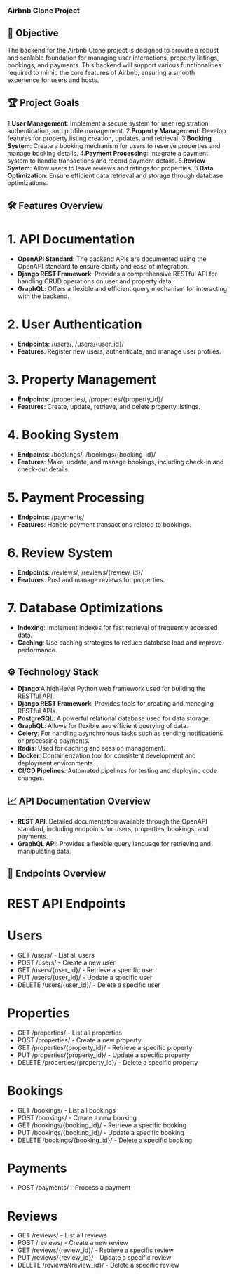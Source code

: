 ### Airbnb Clone Project

## 🚀 Objective
The backend for the Airbnb Clone project is designed to provide a robust and scalable foundation for managing user interactions, property listings, bookings, and payments. This backend will support various functionalities required to mimic the core features of Airbnb, ensuring a smooth experience for users and hosts.

## 🏆 Project Goals

1.**User Management**: Implement a secure system for user registration, authentication, and profile management.
2.**Property Management**: Develop features for property listing creation, updates, and retrieval.
3.**Booking System**: Create a booking mechanism for users to reserve properties and manage booking details.
4.**Payment Processing**: Integrate a payment system to handle transactions and record payment details.
5.**Review System**: Allow users to leave reviews and ratings for properties.
6.**Data Optimization**: Ensure efficient data retrieval and storage through database optimizations.

## 🛠️ Features Overview

# 1. API Documentation
- **OpenAPI Standard**: The backend APIs are documented using the OpenAPI standard to ensure clarity and ease of integration.
- **Django REST Framework**: Provides a comprehensive RESTful API for handling CRUD operations on user and property data.
- **GraphQL**: Offers a flexible and efficient query mechanism for interacting with the backend.
# 2. User Authentication
- **Endpoints**: /users/, /users/{user_id}/
- **Features**: Register new users, authenticate, and manage user profiles.
# 3. Property Management
- **Endpoints**: /properties/, /properties/{property_id}/
- **Features**: Create, update, retrieve, and delete property listings.
# 4. Booking System
- **Endpoints**: /bookings/, /bookings/{booking_id}/
- **Features**: Make, update, and manage bookings, including check-in and check-out details.
# 5. Payment Processing
- **Endpoints**: /payments/
- **Features**: Handle payment transactions related to bookings.
# 6. Review System
- **Endpoints**: /reviews/, /reviews/{review_id}/
- **Features**: Post and manage reviews for properties.
# 7. Database Optimizations
- **Indexing**: Implement indexes for fast retrieval of frequently accessed data.
- **Caching**: Use caching strategies to reduce database load and improve performance.

## ⚙️ Technology Stack

- **Django**:A high-level Python web framework used for building the RESTful API.
- **Django REST Framework**: Provides tools for creating and managing RESTful APIs.
- **PostgreSQL**: A powerful relational database used for data storage.
- **GraphQL**: Allows for flexible and efficient querying of data.
- **Celery**: For handling asynchronous tasks such as sending notifications or processing payments.
- **Redis**: Used for caching and session management.
- **Docker**: Containerization tool for consistent development and deployment environments.
- **CI/CD Pipelines**: Automated pipelines for testing and deploying code changes.

## 📈 API Documentation Overview
- **REST API**: Detailed documentation available through the OpenAPI standard, including endpoints for users, properties, bookings, and payments.
- **GraphQL API**: Provides a flexible query language for retrieving and manipulating data.

## 📌 Endpoints Overview
# REST API Endpoints

# Users

- GET /users/ - List all users
- POST /users/ - Create a new user
- GET /users/{user_id}/ - Retrieve a specific user
- PUT /users/{user_id}/ - Update a specific user
- DELETE /users/{user_id}/ - Delete a specific user

# Properties

- GET /properties/ - List all properties
- POST /properties/ - Create a new property
- GET /properties/{property_id}/ - Retrieve a specific property
- PUT /properties/{property_id}/ - Update a specific property
- DELETE /properties/{property_id}/ - Delete a specific property

# Bookings

- GET /bookings/ - List all bookings
- POST /bookings/ - Create a new booking
- GET /bookings/{booking_id}/ - Retrieve a specific booking
- PUT /bookings/{booking_id}/ - Update a specific booking
- DELETE /bookings/{booking_id}/ - Delete a specific booking

# Payments

- POST /payments/ - Process a payment

# Reviews

- GET /reviews/ - List all reviews
- POST /reviews/ - Create a new review
- GET /reviews/{review_id}/ - Retrieve a specific review
- PUT /reviews/{review_id}/ - Update a specific review
- DELETE /reviews/{review_id}/ - Delete a specific review
